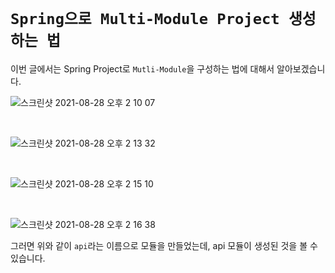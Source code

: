 # `Spring으로 Multi-Module Project 생성하는 법`

이번 글에서는 Spring Project로 `Mutli-Module`을 구성하는 법에 대해서 알아보겠습니다.

![스크린샷 2021-08-28 오후 2 10 07](https://user-images.githubusercontent.com/45676906/131207027-772fbb17-ab7e-4df2-a24f-523bd96946f3.png)

<br>

![스크린샷 2021-08-28 오후 2 13 32](https://user-images.githubusercontent.com/45676906/131207112-aca6e5fd-ea07-460a-bd26-252bec64a6ad.png)

<br>

![스크린샷 2021-08-28 오후 2 15 10](https://user-images.githubusercontent.com/45676906/131207128-58884be2-c4ce-46f9-a076-c0c00d6b86f0.png)

<br>

![스크린샷 2021-08-28 오후 2 16 38](https://user-images.githubusercontent.com/45676906/131207148-82230795-1b6f-4380-93c7-691acf5bf845.png)

그러면 위와 같이 `api`라는 이름으로 모듈을 만들었는데, api 모듈이 생성된 것을 볼 수 있습니다. 